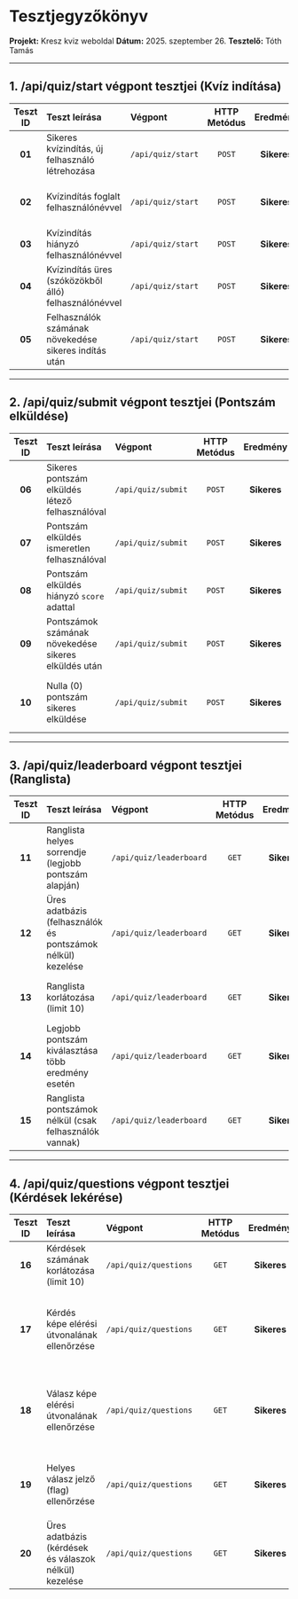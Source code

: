# Tesztjegyzőkönyv

**Projekt:** Kresz kviz weboldal
**Dátum:** 2025. szeptember 26.
**Tesztelő:** Tóth Tamás

---

## 1. /api/quiz/start végpont tesztjei (Kvíz indítása)

| Teszt ID | Teszt leírása | Végpont | HTTP Metódus | Eredmény | HTTP Státuszkód | Megjegyzés |
| :---: | :--- | :--- | :---: | :---: | :---: | :--- |
| **01** | Sikeres kvízindítás, új felhasználó létrehozása | `/api/quiz/start` | `POST` | **Sikeres** | `201 Created` | Az 'ujfelhasznalo' létrejött. |
| **02** | Kvízindítás foglalt felhasználónévvel | `/api/quiz/start` | `POST` | **Sikeres** | `409 Conflict` | Hibaüzenet: "Ez a felhasználónév már foglalt". |
| **03** | Kvízindítás hiányzó felhasználónévvel | `/api/quiz/start` | `POST` | **Sikeres** | `400 Bad Request` | Hibaüzenet: "Felhasználónév kötelező". |
| **04** | Kvízindítás üres (szóközökből álló) felhasználónévvel | `/api/quiz/start` | `POST` | **Sikeres** | `400 Bad Request` | Érvénytelen bemenet. |
| **05** | Felhasználók számának növekedése sikeres indítás után | `/api/quiz/start` | `POST` | **Sikeres** | `201 Created` | A felhasználók száma 1-gyel nőtt. |

---

## 2. /api/quiz/submit végpont tesztjei (Pontszám elküldése)

| Teszt ID | Teszt leírása | Végpont | HTTP Metódus | Eredmény | HTTP Státuszkód | Megjegyzés |
| :---: | :--- | :--- | :---: | :---: | :---: | :--- |
| **06** | Sikeres pontszám elküldés létező felhasználóval | `/api/quiz/submit` | `POST` | **Sikeres** | `201 Created` | Visszajelzés: "Pontszám elmentve". |
| **07** | Pontszám elküldés ismeretlen felhasználóval | `/api/quiz/submit` | `POST` | **Sikeres** | `404 Not Found` | Hibaüzenet: "Ismeretlen felhasználó". |
| **08** | Pontszám elküldés hiányzó `score` adattal | `/api/quiz/submit` | `POST` | **Sikeres** | `400 Bad Request` | Hibaüzenet: "Hiányzó adatok". |
| **09** | Pontszámok számának növekedése sikeres elküldés után | `/api/quiz/submit` | `POST` | **Sikeres** | `201 Created` | A pontszámok száma 1-gyel nőtt. |
| **10** | Nulla (0) pontszám sikeres elküldése | `/api/quiz/submit` | `POST` | **Sikeres** | `201 Created` | A 0 pontszám sikeresen rögzítésre került. |

---

## 3. /api/quiz/leaderboard végpont tesztjei (Ranglista)

| Teszt ID | Teszt leírása | Végpont | HTTP Metódus | Eredmény | HTTP Státuszkód | Megjegyzés |
| :---: | :--- | :--- | :---: | :---: | :---: | :--- |
| **11** | Ranglista helyes sorrendje (legjobb pontszám alapján) | `/api/quiz/leaderboard` | `GET` | **Sikeres** | `200 OK` | A sorrend: 'zoli', 'tomi', 'anna'. |
| **12** | Üres adatbázis (felhasználók és pontszámok nélkül) kezelése | `/api/quiz/leaderboard` | `GET` | **Sikeres** | `200 OK` | Az eredménylista üres. |
| **13** | Ranglista korlátozása (limit 10) | `/api/quiz/leaderboard` | `GET` | **Sikeres** | `200 OK` | A visszaadott elemek száma pontosan 10. |
| **14** | Legjobb pontszám kiválasztása több eredmény esetén | `/api/quiz/leaderboard` | `GET` | **Sikeres** | `200 OK` | 'tomi' legjobb pontszáma 100. |
| **15** | Ranglista pontszámok nélkül (csak felhasználók vannak) | `/api/quiz/leaderboard` | `GET` | **Sikeres** | `200 OK` | Az eredménylista üres. |

---

## 4. /api/quiz/questions végpont tesztjei (Kérdések lekérése)

| Teszt ID | Teszt leírása | Végpont | HTTP Metódus | Eredmény | HTTP Státuszkód | Megjegyzés |
| :---: | :--- | :--- | :---: | :---: | :---: | :--- |
| **16** | Kérdések számának korlátozása (limit 10) | `/api/quiz/questions` | `GET` | **Sikeres** | `200 OK` | A visszaadott kérdések száma pontosan 10. |
| **17** | Kérdés képe elérési útvonalának ellenőrzése | `/api/quiz/questions` | `GET` | **Sikeres** | `200 OK` | A 2. kérdéshez van `image_path`, az 1. kérdéshez nincs. |
| **18** | Válasz képe elérési útvonalának ellenőrzése | `/api/quiz/questions` | `GET` | **Sikeres** | `200 OK` | A "Helyes 3" válaszhoz van `image_path`, a "Helytelen 3" válaszhoz nincs. |
| **19** | Helyes válasz jelző (flag) ellenőrzése | `/api/quiz/questions` | `GET` | **Sikeres** | `200 OK` | A helyes válasz `is_correct` értéke `True`, a helytelené `False`. |
| **20** | Üres adatbázis (kérdések és válaszok nélkül) kezelése | `/api/quiz/questions` | `GET` | **Sikeres** | `200 OK` | Az eredménylista üres. |